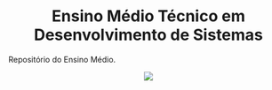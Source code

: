 <div align="center">
  <h1>Ensino Médio Técnico em Desenvolvimento de Sistemas</h1>
</div>

<p>Repositório do Ensino Médio.</p>
<div align="center">
  <img src="https://www.google.com/imgres?imgurl=https%3A%2F%2Fwww.ufrgs.br%2Fneo%2Fwp-content%2Fuploads%2F2019%2F11%2Flogomarca-oficial-SENAI.jpg&imgrefurl=https%3A%2F%2Fwww.ufrgs.br%2Fneo%2Frede-rs-industria-4-0%2Fattachment%2Flogomarca-oficial-senai%2F&tbnid=UF6MbpNJy1mFIM&vet=12ahUKEwit8f-n1bj9AhXnM7kGHWacBbAQMygDegUIARC_AQ..i&docid=Ek5kIQSIjxL89M&w=314&h=160&q=foto%20senai%20logo%20jpg&ved=2ahUKEwit8f-n1bj9AhXnM7kGHWacBbAQMygDegUIARC_AQ"/>
</div>
